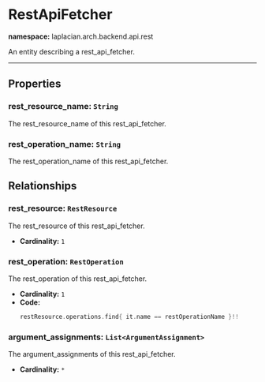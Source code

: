 

# **RestApiFetcher**
**namespace:** laplacian.arch.backend.api.rest

An entity describing a rest_api_fetcher.



---

## Properties

### rest_resource_name: `String`
The rest_resource_name of this rest_api_fetcher.

### rest_operation_name: `String`
The rest_operation_name of this rest_api_fetcher.

## Relationships

### rest_resource: `RestResource`
The rest_resource of this rest_api_fetcher.
- **Cardinality:** `1`

### rest_operation: `RestOperation`
The rest_operation of this rest_api_fetcher.
- **Cardinality:** `1`
- **Code:**
  ```kotlin
  restResource.operations.find{ it.name == restOperationName }!!
  ```

### argument_assignments: `List<ArgumentAssignment>`
The argument_assignments of this rest_api_fetcher.
- **Cardinality:** `*`
